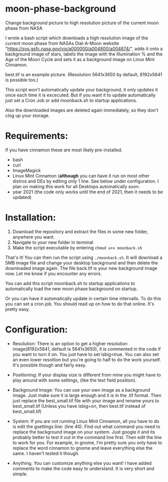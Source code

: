# moon-phase-background
Change background picture to high resolution picture of the current moon phase from NASA

I wrote a bash script which downloads a high resolution image of the current moon phase from NASAs Dial-A-Moon website "https://svs.gsfc.nasa.gov/vis/a000000/a004800/a004874/", adds it onto a background image of stars, labels the image with the Illumination % and the Age of the Moon Cycle  and sets it as a background image on Linux Mint Cinnamon.

best.tif is an example picture. (Resolution 5641x3650 by default, 8192x5641 is possible too.)

This script won't automatically update your background, it only updates it once each time it is excecuted. But if you want it to update automatically just set a Cron Job or add moonback.sh to startup applications.

Also the downloaded images are deleted again immediately, so they don't clog up your storage.

# Requirements:
If you have cinnamon these are most likely pre-installed.
 - bash
 - curl
 - ImageMagick
 - Linux Mint Cinnamon (**although** you can have it run on most other distros and DEs by editing only 1 line. See below under configuration. I plan on making this work for all Desktops automatically soon.
 - year 2021 (the code only works until the end of 2021, then it needs to be updated)


# Installation:
 1. Download the repository and extract the files in some new folder, anywhere you want. 
 2. Navigate to your new folder in terminal
 3. Make the script executable by entering 
```chmod u+x moonback.sh```

That's it! You can then run the script using ```./moonback.sh```. It will download a 5MB image file and change your desktop background and then delete the downloaded image again. The file back.tif is your new background image now. Let me know if you encounter any errors.

You can add this script moonback.sh to startup applications to automatically load the new moon phase background on startup.

Or you can have it automatically update in certain time intervalls. To do this you can set a cron job. You should read up on how to do that online. It's pretty easy.

# Configuration:
 - Resolution: There is an option to get a higher resolution image(8192x5641, default is 5641x3650), it is commented in the code if you want to turn it on. You just have to set isbig=true. You can also set an even lower resoltion but you're going to half to do the work yourself. It's possible though and fairly easy.

- Positioning: If your display size is different from mine you might have to play around with some settings, (like the text field position).

 - Background Image: You can use your own image as a background image. Just make sure it is large enough and it is in the .tif format. Then just replace the best_small.tif file with your image and rename yours to best_small.tif  (Unless you have isbig=on, then best.tif instead of best_small.tif)

 - System: If you are not running Linux Mint Cinnamon, all you have to do is edit the gsettings line: (line 40). Find out what command you need to replace the background image on your system. Just google it and its probably better to test it out in the command line first. Then edit the line to work for you. For example, in gnome, I'm pretty sure you only have to replace the word cinnamon to gnome and leave everything else the same. I haven't tested it though.

- Anything. You can customize anything else you want! I have added comments to make the code easy to understand. It is very short and simple.

